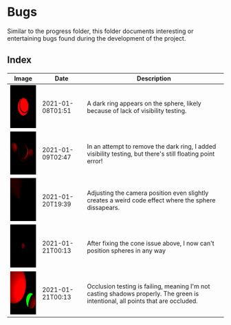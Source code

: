 # Bugs

Similar to the progress folder, this folder documents interesting or entertaining bugs found during the development of the project.

## Index

|                         Image                          |       Date       |    Description                                                                      |
|--------------------------------------------------------|------------------|-------------------------------------------------------------------------------------|
|<img src="./001_ring.png" width="100" height="100">     | 2021-01-08T01:51 | A dark ring appears on the sphere, likely because of lack of visibility testing.
|<img src="./002_fp_error.png" width="100" height="100"> | 2021-01-09T02:47 | In an attempt to remove the dark ring, I added visibility testing, but there's still floating point error!
|<img src="./003_cone.png" width="100" height="100">     | 2021-01-20T19:39 | Adjusting the camera position even slightly creates a weird code effect where the sphere dissapears.
|<img src="./004_position.png" width="100" height="100"> | 2021-01-21T00:13 | After fixing the cone issue above, I now can't position spheres in any way
|<img src="./005_occlusion.png" width="100" height="100">| 2021-01-21T00:13 | Occlusion testing is failing, meaning I'm not casting shadows properly.  The green is intentional, all points that are occluded.